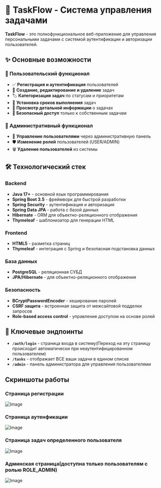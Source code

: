# 🚀 TaskFlow - Система управления задачами

**TaskFlow** - это полнофункциональное веб-приложение для управления персональными задачами с системой аутентификации и авторизации пользователей.

## ✨ Основные возможности

### 👤 Пользовательский функционал
- ✅ **Регистрация и аутентификация** пользователей
- 📝 **Создание, редактирование и удаление** задач
- 🏷️ **Категоризация задач** по статусам и приоритетам
- 📅 **Установка сроков выполнения** задач
- 👀 **Просмотр детальной информации** о задачах
- 🔐 **Безопасный доступ** только к собственным задачам

### 👑 Административный функционал
- 👥 **Управление пользователями** через административную панель
- 🛡️ **Изменение ролей** пользователей (USER/ADMIN)
- 🗑️ **Удаление пользователей** из системы

## 🛠️ Технологический стек

### Backend
- **Java 17+** - основной язык программирования
- **Spring Boot 3.5** - фреймворк для быстрой разработки
- **Spring Security** - аутентификация и авторизация
- **Spring Data JPA** - работа с базой данных
- **Hibernate** - ORM для объектно-реляционного отображения
- **Thymeleaf** - шаблонизатор для генерации HTML

### Frontend
- **HTML5** - разметка страниц
- **Thymeleaf** - интеграция с Spring и безопасная подстановка данных

### База данных
- **PostgreSQL** - реляционная СУБД
- **JPA/Hibernate** - для объектно-реляционного отображения

### Безопасность
- **BCryptPasswordEncoder** - хеширование паролей
- **CSRF защита** - встроенная защита от межсайтовой подделки запросов
- **Role-based access control** - управление доступом на основе ролей

## 🎯 Ключевые эндпоинты
- **`/auth/login`** - страница входа в систему(Переход на эту страницу происходит автоматически при неаутентифицированном пользователем)
- **`/tasks`** - отображает ВСЕ ваши задачи в едином списке
- **`/admin`** - панель администратора для управления пользователями
  

## Скриншоты работы
### Страница регистрации
![Image](https://github.com/user-attachments/assets/85e8360c-03d2-4b55-a91d-fb744ed1b0a1)

### Страница аутенфикации
![Image](https://github.com/user-attachments/assets/b442a7d9-a93f-4f0b-bc54-d77fb2a6bca3)

### Страница задач определенного пользователя
![Image](https://github.com/user-attachments/assets/7afbe6a7-d5db-4f98-bef2-e16a114f0f2c)

### Админская страница(доступна только пользователям с ролью ROLE_ADMIN)
![Image](https://github.com/user-attachments/assets/4b7316e4-c4fb-47bb-9d54-e7372617d669)


